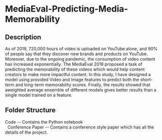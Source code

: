 # MediaEval-Predicting-Media-Memorability

## Description
As of 2019, 720,000 hours of video is uploaded on YouTube alone, and 90% of people say that they discover new brands and products on YouTube. Moreover, due to the ongoing pandemic, the consumption of video content has increased exponentially. The MediaEval 2018 proposed a task of predicting the memorability of these videos which would help content creators to make more impactful content. In this study, I have designed a model using provided Video and Image features to predict both the short-term and long-term memorability scores. Finally, the results showed that aweighted average ensemble of different models gives better results than a single model trained on a feature.

## Folder Structure
Code -- Contains the Python notebook \
&nbsp;&nbsp;Conference Paper -- Contains a conference style paper which has all the details of the project.
